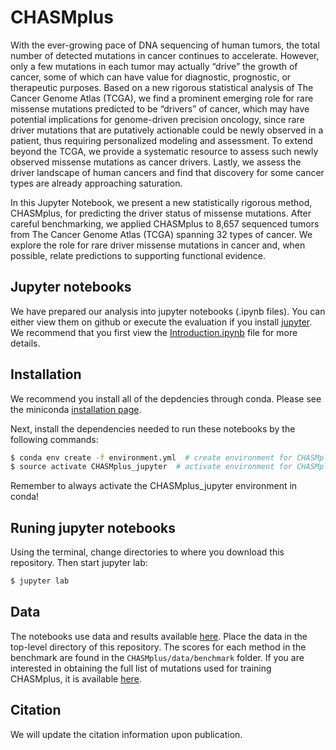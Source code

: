 # CHASMplus

With the ever-growing pace of DNA sequencing of human tumors, the total number of detected mutations in cancer continues to accelerate. However, only a few mutations in each tumor may actually “drive” the growth of cancer, some of which can have value for diagnostic, prognostic, or therapeutic purposes. Based on a new rigorous statistical analysis of The Cancer Genome Atlas (TCGA), we find a prominent emerging role for rare missense mutations predicted to be “drivers” of cancer, which may have potential implications for genome-driven precision oncology, since rare driver mutations that are putatively actionable could be newly observed in a patient, thus requiring personalized modeling and assessment. To extend beyond the TCGA, we provide a systematic resource to assess such newly observed missense mutations as cancer drivers. Lastly, we assess the driver landscape of human cancers and find that discovery for some cancer types are already approaching saturation.

In this Jupyter Notebook, we present a new statistically rigorous method, CHASMplus, for predicting the driver status of missense mutations. After careful benchmarking, we applied CHASMplus to 8,657 sequenced tumors from The Cancer Genome Atlas (TCGA) spanning 32 types of cancer. We explore the role for rare driver missense mutations in cancer and, when possible, relate predictions to supporting functional evidence. 

## Jupyter notebooks

We have prepared our analysis into jupyter notebooks (.ipynb files). You can either view
them on github or execute the evaluation if you install [jupyter](http://jupyter.org/). We recommend that you first
view the [Introduction.ipynb](Introduction.ipynb) file for more details.

## Installation

We recommend you install all of the depdencies through conda. Please see the miniconda [installation page](https://conda.io/miniconda.html).

Next, install the dependencies needed to run these notebooks by the following commands:

```bash
$ conda env create -f environment.yml  # create environment for CHASMplus
$ source activate CHASMplus_jupyter  # activate environment for CHASMplus jupyter analysis
```

Remember to always activate the CHASMplus_jupyter environment in conda!

## Runing jupyter notebooks

Using the terminal, change directories to where you download this repository. Then start jupyter lab:

```bash
$ jupyter lab
```

## Data

The notebooks use data and results available [here](https://karchinlab.org/datasets/Tokheim_Cell_Systems_2019.tar.gz).
Place the data in the top-level directory of this repository.
The scores for each method in the benchmark are found in the `CHASMplus/data/benchmark` folder. If you are interested
in obtaining the full list of mutations used for training CHASMplus, it is available [here](https://karchinlab.org/datasets/formatted_training_list.txt.gz).

## Citation

We will update the citation information upon publication.
